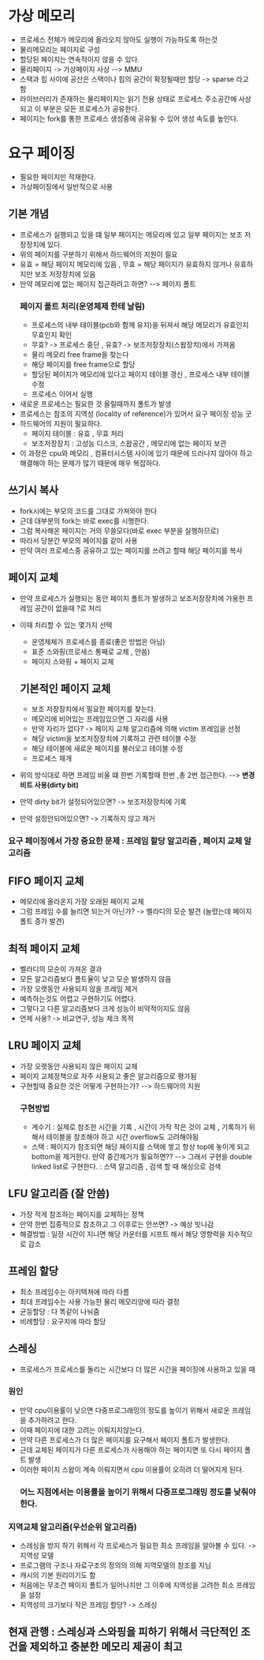 # 가상 메모리
- 프로세스 전체가 메모리에 올라오지 않아도 실행이 가능하도록 하는것 
- 물리메모리는 페이지로 구성
- 할당된 페이지는 연속적이지 않을 수 있다. 
- 물리페이지 -> 가상페이지 사상 --> MMU
- 스택과 힙 사이에 공산은 스택이나 힙의 공간이 확장될때만 할당 -> sparse 라고 함
- 라이브러리가 존재하는 물리페이지는 읽기 전용 상태로 프로세스 주소공간에 사상되고 이 부분은 모든 프로세스가 공유한다. 
- 페이지는 fork를 통한 프로세스 생성중에 공유될 수 있어 생성 속도를 높인다. 

# 요구 페이징
- 필요한 페이지만 적재한다. 
- 가상페이징에서 일반적으로 사용

## 기본 개념
- 프로세스가 실행되고 있을 떄 일부 페이지는 메모리에 있고 일부 페이지는 보조 저장장치에 있다. 
- 위의 페이지를 구분하기 위해서 하드웨어의 지원이 필요 
- 유효 = 해당 페이지 메모리에 있음 , 무효 = 해당 페이지가 유효하지 않거나 유효하지만 보조 저장장치에 있음 
- 만약 메모리에 없는 페이지 접근하려고 하면? --> 페이지 폴트 
    ### 페이지 폴트 처리(운영체제 한테 날림)
    - 프로세스의 내부 테이블(pcb와 함께 유지)을 뒤져서 해당 메모리가 유효인지 무효인지 확인
    - 무효? -> 프로세스 중단 , 유효? -> 보조저장장치(스왑장치)에서 가져옴 
    - 물리 메모리 free frame을 찾는다
    - 해당 페이지를 free frame으로 할당
    - 할당된 페이지가 메모리에 있다고 페이지 테이블 갱신 ,  프로세스 내부 테이블 수정 
    - 프로세스 이어서 실행
- 새로운 프로세스는 필요한 것 올릴때까지 폴트가 발생
- 프로세스는 참조의 지역성 (locality of reference)가 있어서 요구 페이징 성능 굿 
- 하드웨어의 지원이 필요하다. 
    - 페이지 테이블 : 유효 , 무효 처리 
    - 보조저장장치 : 고성능 디스크, 스왑공간 , 메모리에 없는 페이지 보관
- 이 과정은 cpu와 메모리 , 컴퓨터시스템 사이에 있기 때문에 드러나지 않아야 하고 해결해야 하는 문제가 많기 때문에 매우 복잡하다. 

## 쓰기시 복사 
- fork시에는 부모의 코드를 그대로 가져와야 한다
- 근데 대부분의 fork는 바로 exec를 시행한다. 
- 그럼 복사해온 페이지는 거의 무쓸모다(바로 exec 부분을 실행하므로)
- 따라서 당분간 부모의 페이지를 같이 사용 
- 만약 여러 프로세스중 공유하고 있는 페이지를 쓰려고 할때 해당 페이지를 복사

## 페이지 교체
- 만약 프로세스가 실행되는 동안 페이지 폴트가 발생하고 보조저장장치에 가용한 프레임 공간이 없을때 ?로 처리
- 이때 처리할 수 있는 몇가지 선택 
    - 운영제체가 프로세스를 종료(좋은 방법은 아님)
    - 표준 스와핑(프로세스 통째로 교체 , 안씀)
    - 페이지 스와핑 + 페이지 교체 

    ## 기본적인 페이지 교체 
    - 보조 저장장치에서 필요한 페이지를 찾는다. 
    - 메모리에 비어있는 프레임있으면 그 자리를 사용 
    - 만약 자리가 없다? -> 페이지 교체 알고리즘에 의해 victim 프레임을 선정
    - 해당 victim을 보조저장장치에 기록하고 관련 테이블 수정 
    - 해당 테이블에 새로운 페이지를 불러오고 테이블 수정 
    - 프로세스 재개

- 위의 방식대로 하면 프레임 비울 떄 한번 기록할때 한번 ,총 2번 접근한다. --> **변경비트 사용(dirty bit)** 
- 만약 dirty bit가 설정되어있으면? -> 보조저장장치에 기록 
- 만약 설정안되어있으면? -> 기록하지 않고 제거 


### 요구 페이징에서 가장 중요한 문제 : 프레임 할당 알고리즘 , 페이지 교체 알고리즘 

## FIFO 페이지 교체 
- 메모리에 올라온지 가장 오래된 페이지 교체 
- 그럼 프레임 수를 늘리면 되는거 아닌가? -> 벨라디의 모순 발견 (늘렸는데 페이지 폴트 증가 발견)

## 최적 페이지 교체 
- 벨라디의 모순이 가져온 결과 
- 모든 알고리즘보다 폴트율이 낮고 모순 발생하지 않음
- 가장 오랫동안 사용되지 않을 프레임 제거 
- 예측하는것도 어렵고 구현하기도 어렵다. 
- 그렇다고 다른 알고리즘보다 크게 성능이 비약적이지도 않음
- 언제 사용? -> 비교연구, 성능 체크 목적

## LRU 페이지 교체 
- 가장 오랫동안 사용되지 않은 페이지 교체 
- 페이지 교체정책으로 자주 사용되고 좋은 알고리즘으로 평가됨
- 구현할때 중요한 것은 어떻게 구현하는가? --> 하드웨어의 지원
    ### 구현방법
    - 계수기 : 실제로 참조한 시간을 기록 , 시간이 가작 작은 것이 교체 , 기록하기 위해서 테이블을 참조해야 하고 시간 overflow도 고려해야됨
    - 스택 : 페이지가 참조되면 해당 페이지를 스택에 쌓고 항상 top에 놓이게 되고 bottom을 제거한다. 만약 중간제거가 필요하면?? --> 그래서 구현을 double linked list로 구현한다. : 스택 알고리즘 , 검색 할 때 해싱으로 검색

## LFU 알고리즘 (잘 안씀)
- 가장 적게 참조하는 페이지를 교체하는 정책
- 만약 한번 집중적으로 참조하고 그 이후로는 안쓰면? -> 예상 빗나감
- 해결방법 : 일정 시간이 지나면 해당 카운터를 시프트 해서 해당 영향력을 지수적으로 감소 


## 프레임 할당
- 최소 프레임수는 아키텍쳐에 따라 다름
- 최대 프레임수는 사용 가능한 물리 메모리양에 따라 결정 
- 균등할당 : 다 똑같이 나눠줌 
- 비례할당 : 요구치에 따라 할당 

## 스레싱 
- 프로세스가 프로세스를 돌리는 시간보다 더 많은 시간을 페이징에 사용하고 있을 때 
### 원인
- 만약 cpu이용률이 낮으면 다중프로그래밍의 정도를 높이기 위해서 새로운 프레임을 추가하려고 한다. 
- 이때 페이지에 대한 고려는 이뤄지지않는다. 
- 만약 다른 프로세스가 더 많은 페이지를 요구해서 페이지 폴트가 발생한다. 
- 근데 교체된 페이지가 다른 프로세스가 사용해야 하는 페이지면 또 다시 페이지 폴트 발생 
- 이러한 페이지 스왑이 계속 이뤄지면서 cpu 이용률이 오히려 더 떨어지게 된다. 
    ### 어느 지점에서는 이용률을 높이기 위해서 다중프로그래밍 정도를 낮춰야 한다.
### 지역교체 알고리즘(우선순위 알고리즘)
- 스레싱을 방지 하기 위해서 각 프로세스가 필요한 최소 프레임을 알아볼 수 있다. -> 지역성 모델
- 프로그램의 구조나 자료구조의 정의의 의해 지역모델의 참조를 지님
- 캐시의 기본 원리이기도 함
- 처음에는 무조건 페이지 폴트가 일어나지만 그 이후에 지역성을 고려한 최소 프레임을 설정
- 지역성의 크기보다 작은 프레임 할당? -> 스레싱

## 현재 관행 : 스레싱과 스와핑을 피하기 위해서 극단적인 조건을 제외하고 충분한 메모리 제공이 최고 

